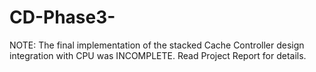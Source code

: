 # CD-Phase3-
NOTE: The final implementation of the stacked Cache Controller design integration with CPU was INCOMPLETE. Read Project Report for details.